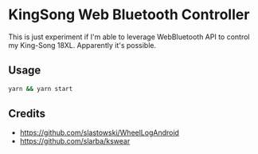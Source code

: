 # KingSong Web Bluetooth Controller

This is just experiment if I'm able to leverage WebBluetooth API to control my King-Song 18XL. Apparently it's possible.

## Usage

```bash
yarn && yarn start
```

## Credits

- https://github.com/slastowski/WheelLogAndroid
- https://github.com/slarba/kswear
